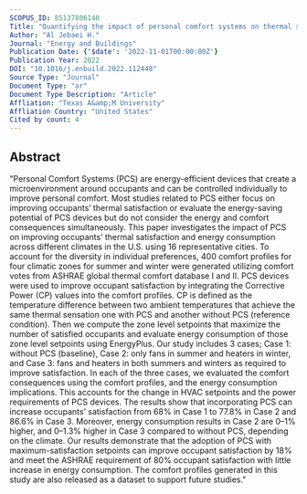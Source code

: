```yaml
---
SCOPUS_ID: 85137806140
Title: "Quantifying the impact of personal comfort systems on thermal satisfaction and energy consumption in office buildings under different U.S. climates"
Author: "Al Jebaei H."
Journal: "Energy and Buildings"
Publication Date: {'$date': '2022-11-01T00:00:00Z'}
Publication Year: 2022
DOI: "10.1016/j.enbuild.2022.112448"
Source Type: "Journal"
Document Type: "ar"
Document Type Description: "Article"
Affliation: "Texas A&amp;M University"
Affliation Country: "United States"
Cited by count: 4
---
```


## Abstract
"Personal Comfort Systems (PCS) are energy-efficient devices that create a microenvironment around occupants and can be controlled individually to improve personal comfort. Most studies related to PCS either focus on improving occupants’ thermal satisfaction or evaluate the energy-saving potential of PCS devices but do not consider the energy and comfort consequences simultaneously. This paper investigates the impact of PCS on improving occupants’ thermal satisfaction and energy consumption across different climates in the U.S. using 16 representative cities. To account for the diversity in individual preferences, 400 comfort profiles for four climatic zones for summer and winter were generated utilizing comfort votes from ASHRAE global thermal comfort database I and II. PCS devices were used to improve occupant satisfaction by integrating the Corrective Power (CP) values into the comfort profiles. CP is defined as the temperature difference between two ambient temperatures that achieve the same thermal sensation one with PCS and another without PCS (reference condition). Then we compute the zone level setpoints that maximize the number of satisfied occupants and evaluate energy consumption of those zone level setpoints using EnergyPlus. Our study includes 3 cases; Case 1: without PCS (baseline), Case 2: only fans in summer and heaters in winter, and Case 3: fans and heaters in both summers and winters as required to improve satisfaction. In each of the three cases, we evaluated the comfort consequences using the comfort profiles, and the energy consumption implications. This accounts for the change in HVAC setpoints and the power requirements of PCS devices. The results show that incorporating PCS can increase occupants’ satisfaction from 68% in Case 1 to 77.8% in Case 2 and 86.6% in Case 3. Moreover, energy consumption results in Case 2 are 0–1% higher, and 0–1.3% higher in Case 3 compared to without PCS, depending on the climate. Our results demonstrate that the adoption of PCS with maximum-satisfaction setpoints can improve occupant satisfaction by 18% and meet the ASHRAE requirement of 80% occupant satisfaction with little increase in energy consumption. The comfort profiles generated in this study are also released as a dataset to support future studies."
